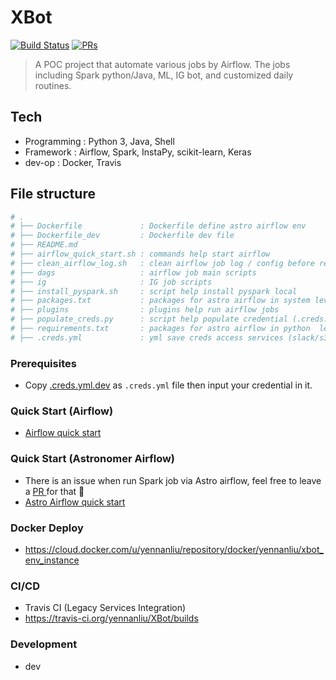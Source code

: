 # XBot

[![Build Status](https://travis-ci.org/yennanliu/XBot.svg?branch=master)](https://travis-ci.org/yennanliu/XBot)
[![PRs](https://img.shields.io/badge/PRs-welcome-6574cd.svg)](https://github.com/yennanliu/XBot/pulls)

> A POC project that automate various jobs by Airflow. The jobs including Spark python/Java, ML, IG bot, and customized daily routines.

## Tech 
- Programming : Python 3, Java, Shell 
- Framework   : Airflow, Spark, InstaPy, scikit-learn, Keras 
- dev-op      : Docker, Travis  

## File structure

```bash
# .
# ├── Dockerfile             : Dockerfile define astro airflow env 
# ├── Dockerfile_dev         : Dockerfile dev file 
# ├── README.md
# ├── airflow_quick_start.sh : commands help start airflow 
# ├── clean_airflow_log.sh   : clean airflow job log / config before reboost airflow
# ├── dags                   : airflow job main scripts 
# ├── ig                     : IG job scripts 
# ├── install_pyspark.sh     : script help install pyspark local 
# ├── packages.txt           : packages for astro airflow in system level 
# ├── plugins                : plugins help run airflow jobs 
# ├── populate_creds.py      : script help populate credential (.creds.yml) to airflow 
# ├── requirements.txt       : packages for astro airflow in python  level 
# ├── .creds.yml             : yml save creds access services (slack/s3/...) 

```


### Prerequisites
- Copy [.creds.yml.dev](https://github.com/yennanliu/XBot/blob/master/.creds.yml.dev) as `.creds.yml` file then input your credential in it.

### Quick Start (Airflow)
- [Airflow quick start](https://github.com/yennanliu/XBot/blob/master/doc/airflow_quick_start.md)

### Quick Start (Astronomer Airflow)
- There is an issue when run Spark job via Astro airflow, feel free to leave a [ PR ](https://github.com/yennanliu/XBot/pulls)for that 🙏
- [Astro Airflow quick start ](https://github.com/yennanliu/XBot/blob/master/doc/astro_airflow_quick_start.md)

### Docker Deploy 
- https://cloud.docker.com/u/yennanliu/repository/docker/yennanliu/xbot_env_instance 

### CI/CD 
- Travis CI (Legacy Services Integration)
- https://travis-ci.org/yennanliu/XBot/builds

### Development 
- dev 
